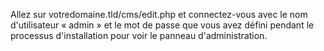 Allez sur votredomaine.tld/cms/edit.php et connectez-vous avec le nom d'utilisateur « admin » et le mot de passe que vous avez défini pendant le processus d'installation pour voir le panneau d'administration.